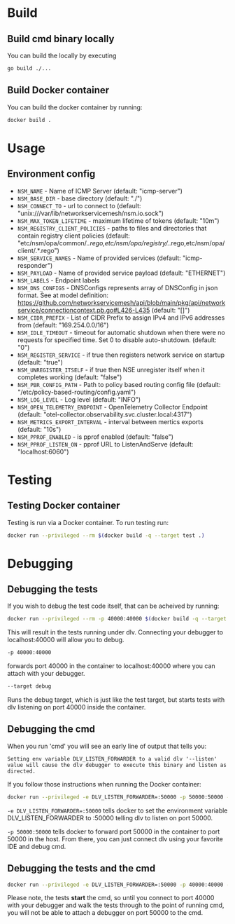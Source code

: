 # Build

## Build cmd binary locally

You can build the locally by executing

```bash
go build ./...
```

## Build Docker container

You can build the docker container by running:

```bash
docker build .
```

# Usage

## Environment config

* `NSM_NAME`                     - Name of ICMP Server (default: "icmp-server")
* `NSM_BASE_DIR`                 - base directory (default: "./")
* `NSM_CONNECT_TO`               - url to connect to (default: "unix:///var/lib/networkservicemesh/nsm.io.sock")
* `NSM_MAX_TOKEN_LIFETIME`       - maximum lifetime of tokens (default: "10m")
* `NSM_REGISTRY_CLIENT_POLICIES` - paths to files and directories that contain registry client policies (default: "etc/nsm/opa/common/.*.rego,etc/nsm/opa/registry/.*.rego,etc/nsm/opa/client/.*.rego")
* `NSM_SERVICE_NAMES`            - Name of provided services (default: "icmp-responder")
* `NSM_PAYLOAD`                  - Name of provided service payload (default: "ETHERNET")
* `NSM_LABELS`                   - Endpoint labels
* `NSM_DNS_CONFIGS`              - DNSConfigs represents array of DNSConfig in json format. See at model definition: https://github.com/networkservicemesh/api/blob/main/pkg/api/networkservice/connectioncontext.pb.go#L426-L435 (default: "[]")
* `NSM_CIDR_PREFIX`              - List of CIDR Prefix to assign IPv4 and IPv6 addresses from (default: "169.254.0.0/16")
* `NSM_IDLE_TIMEOUT`             - timeout for automatic shutdown when there were no requests for specified time. Set 0 to disable auto-shutdown. (default: "0")
* `NSM_REGISTER_SERVICE`         - if true then registers network service on startup (default: "true")
* `NSM_UNREGISTER_ITSELF`        - if true then NSE unregister itself when it completes working (default: "false")
* `NSM_PBR_CONFIG_PATH`          - Path to policy based routing config file (default: "/etc/policy-based-routing/config.yaml")
* `NSM_LOG_LEVEL`                - Log level (default: "INFO")
* `NSM_OPEN_TELEMETRY_ENDPOINT`  - OpenTelemetry Collector Endpoint (default: "otel-collector.observability.svc.cluster.local:4317")
* `NSM_METRICS_EXPORT_INTERVAL`  - interval between mertics exports (default: "10s")
* `NSM_PPROF_ENABLED`            - is pprof enabled (default: "false")
* `NSM_PPROF_LISTEN_ON`          - pprof URL to ListenAndServe (default: "localhost:6060")

# Testing

## Testing Docker container

Testing is run via a Docker container.  To run testing run:

```bash
docker run --privileged --rm $(docker build -q --target test .)
```

# Debugging

## Debugging the tests
If you wish to debug the test code itself, that can be acheived by running:

```bash
docker run --privileged --rm -p 40000:40000 $(docker build -q --target debug .)
```

This will result in the tests running under dlv.  Connecting your debugger to localhost:40000 will allow you to debug.

```bash
-p 40000:40000
```
forwards port 40000 in the container to localhost:40000 where you can attach with your debugger.

```bash
--target debug
```

Runs the debug target, which is just like the test target, but starts tests with dlv listening on port 40000 inside the container.

## Debugging the cmd

When you run 'cmd' you will see an early line of output that tells you:

```Setting env variable DLV_LISTEN_FORWARDER to a valid dlv '--listen' value will cause the dlv debugger to execute this binary and listen as directed.```

If you follow those instructions when running the Docker container:
```bash
docker run --privileged -e DLV_LISTEN_FORWARDER=:50000 -p 50000:50000 --rm $(docker build -q --target test .)
```

```-e DLV_LISTEN_FORWARDER=:50000``` tells docker to set the environment variable DLV_LISTEN_FORWARDER to :50000 telling
dlv to listen on port 50000.

```-p 50000:50000``` tells docker to forward port 50000 in the container to port 50000 in the host.  From there, you can
just connect dlv using your favorite IDE and debug cmd.

## Debugging the tests and the cmd

```bash
docker run --privileged -e DLV_LISTEN_FORWARDER=:50000 -p 40000:40000 -p 50000:50000 --rm $(docker build -q --target debug .)
```

Please note, the tests **start** the cmd, so until you connect to port 40000 with your debugger and walk the tests
through to the point of running cmd, you will not be able to attach a debugger on port 50000 to the cmd.
